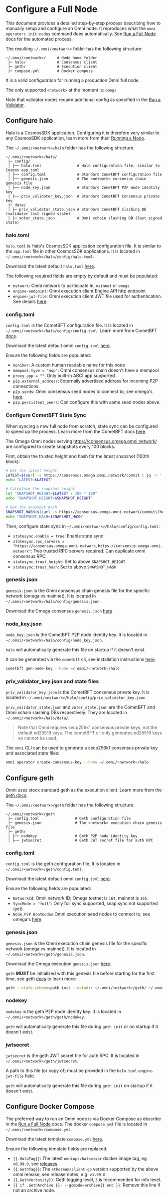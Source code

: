 # Configure a Full Node

This document provides a detailed step-by-step process describing how to manually setup and configure an Omni node.
It reproduces what the `omni operators init-nodes` command does automatically.
See [Run a Full Node](1-run-full-node.md) docs for the automated process.

The resulting `~/.omni/<network>` folder has the following structure:
```
~/.omni/<network>/     # Node home folder
 ├─ halo/              # Consensus client
 ├─ geth/              # Execution client
 ├─ compose.yml        # Docker compose
```

It is a valid configuration for running a production Omni full node.

The only supported `<network>` at the moment is: `omega`

Note that validator nodes require additional config as specified in the [Run a Validator](2-validator.md).

## Configure halo

Halo is a CosmosSDK application. Configuring it is therefore very similar to any
CosmosSDK application, learn more from their [Running a Node](https://docs.cosmos.network/main/user/run-node/run-node).

The `~/.omni/<network>/halo` folder has the following structure:
```
~/.omni/<network>/halo/
 ├─ config/
 │ ├── halo.toml                # Halo configuration file, similar to Cosmos app.toml
 │ ├── config.toml              # Standard CometBFT configuration file
 │ ├── genesis.json             # The <network> consensus chain genesis file
 │ ├── node_key.json            # Standard CometBFT P2P node identity key
 │ ├── priv_validator_key.json  # Standard CometBFT consensus private key
 ├─ data/
 │ ├─ priv_validator_state.json # Standard CometBFT slashing DB (validator last signed state)
 │ ├─ voter_state.json          # Omni xchain slashing DB (last signed state)
```

### halo.toml
`halo.toml` is Halo's CosmosSDK application configuration file.
It is similar to the `app.toml` file in other CosmosSDK applications.
It is located in `~/.omni/<network>/halo/config/halo.toml`.

Download the latest default `halo.toml` [here](https://github.com/omni-network/omni/blob/main/halo/config/testdata/default_halo.toml).

The following required fields are empty by default and must be populated:
- `network`: Omni network to participate in; `mainnet` or `omega`
- `engine-endpoint`: Omni execution client Engine API http endpoint
- `engine-jwt-file`: Omni execution client JWT file used for authentication. See details [here](https://geth.ethereum.org/docs/faq#what-is-jwtsecret).

### config.toml
`config.toml` is the CometBFT configuration file. It is located in `~/.omni/<network>/halo/config/config.toml`.
Learn more from CometBFT [docs](https://docs.cometbft.com/v0.38/core/configuration).

Download the latest default omni `config.toml` [here](https://github.com/omni-network/omni/blob/main/halo/cmd/testdata/default_config.toml).

Ensure the following fields are populated:
- `moniker`: A custom human readable name for this node
- `mempool.type = "nop"`: Omni consensus chain doesn't have a mempool
- `proxy_app = ""`: Only built-in ABCI app supported
- `p2p.external_address`: Externally advertised address for incoming P2P connections.
- `p2p.seeds`: Omni consensus seed nodes to connect to, see omega's [here](https://github.com/omni-network/omni/blob/main/lib/netconf/omega/consensus-seeds.txt).
- `p2p.persistent_peers`: Can configure this with same seed nodes above.

### Configure CometBFT State Sync
When syncing a new full node from scratch, state sync can be configured to speed up the process.
Learn more from the CometBFT docs [here](https://docs.cometbft.com/v0.34/core/state-sync).

The Omega Omni nodes serving https://consensus.omega.omni.network/ are configured to create snapshots every 100 blocks.

First, obtain the trusted height and hash for the latest snapshot (100th block):
```bash
# Get the latest height
LATEST=$(curl -s https://consensus.omega.omni.network/commit | jq -r '.result.signed_header.header.height')
echo "LATEST=$LATEST"

# Calculate the snapshot height
let "SNAPSHOT_HEIGHT=$LATEST / 100 * 100"
echo "SNAPSHOT_HEIGHT=$SNAPSHOT_HEIGHT"

# Get the snapshot hash
SNAPSHOT_HASH=$(curl -s https://consensus.omega.omni.network/commit\?height\=$SNAPSHOT_HEIGHT | jq -r '.result.signed_header.commit.block_id.hash')
echo "SNAPSHOT_HASH=$SNAPSHOT_HASH"
```

Then, configure state sync in `~/.omni/<network>/halo/config/config.toml`:
- `statesync.enable = true`: Enable state sync
- `statesync.rpc_servers = "https://consensus.omega.omni.network,https://consensus.omega.omni.network"`: Two trusted RPC servers required. Can duplicate omni consensus RPC.
- `statesync.trust_height`: Set to above `SNAPSHOT_HEIGHT`
- `statesync.trust_hash`: Set to above `SNAPSHOT_HASH`

### genesis.json
`genesis.json` is the Omni consensus chain genesis file for the specific network (omega vs mainnet).
It is located in `~/.omni/<network>/halo/config/genesis.json`.

Download the Omega consensus `genesis.json` [here](https://github.com/omni-network/omni/blob/main/lib/netconf/omega/consensus-genesis.json).

### node_key.json
`node_key.json` is the CometBFT P2P node identity key.
It is located in `~/.omni/<network>/halo/config/node_key.json`.

`halo` will automatically generate this file on startup if it doesn't exist.

It can be generated via the `cometbft` cli, see installation instructions [here](https://docs.cometbft.com/v0.38/guides/install).
```bash
cometbft gen-node-key --home ~/.omni/<network>/halo
```

### priv_validator_key.json and state files
`priv_validator_key.json` is the CometBFT consensus private key.
It is located in `~/.omni/<network>/halo/config/priv_validator_key.json`.

`priv_validator_state.json` and `voter_state.json` are the CometBFT and Omni xchain slashing DBs respectively.
They are located in `~/.omni/<network>/halo/data/`.

> Note that Omni requires secp256k1 consensus private keys, not the default ed25519 keys. The cometBFT cli only generates ed25519 keys so cannot be used.

The `omni` CLI can be used to generate a secp256k1 consensus private key and associated state files:
```bash
omni operator create-consensus-key --home ~/.omni/<network>/halo
```

## Configure geth
Omni uses stock standard geth as the execution client.
Learn more from the [geth docs](https://geth.ethereum.org/docs/fundamentals/config-files).

The `~/.omni/<network>/geth` folder has the following structure:
```
~/.omni/<network>/geth
 ├─ config.toml                # Geth configuration file
 ├─ genesis.json               # The <network> execution chain genesis file
 ├─ geth/
 │ ├── nodekey                 # Geth P2P node identity key
 │ ├── jwtsecret               # Geth JWT secret file for auth RPC
```

### config.toml
`config.toml` is the geth configuration file.
It is located in `~/.omni/<network>/geth/config.toml`.

Download the latest default omni `config.toml` [here](https://github.com/omni-network/omni/blob/main/e2e/app/geth/testdata/default_config.toml).

Ensure the following fields are populated:
- `NetworkId`: Omni network ID; Omega testnet is `164`, mainnet is `165`.
- `SyncMode = "full"`: Only full sync supported, snap sync not supported (yet).
- `Node.P2P.Bootnodes`:Omni execution seed nodes to connect to, see omega's [here](https://github.com/omni-network/omni/blob/main/lib/netconf/omega/execution-seeds.txt).

### genesis.json
`genesis.json` is the Omni execution chain genesis file for the specific network (omega vs mainnet).
It is located in `~/.omni/<network>/geth/genesis.json`.

Download the Omega execution `genesis.json` [here](https://github.com/omni-network/omni/blob/main/lib/netconf/omega/execution-genesis.json).

`geth` **_MUST_** be initialized with this genesis file before starting for the first time, see geth [docs](https://geth.ethereum.org/docs/fundamentals/private-network#initializing-geth-database) to learn more:
```bash
geth --state.scheme=path init --datadir ~/.omni/<network>/geth/ ~/.omni/<network>/geth/genesis.json
```

### nodekey
`nodekey` is the geth P2P node identity key.
It is located in `~/.omni/<network>/geth/geth/nodekey`.

`geth` will automatically generate this file during `geth init` or on startup if it doesn't exist.

### jwtsecret
`jwtsecret` is the geth JWT secret file for auth RPC.
It is located in `~/.omni/<network>/geth/jwtsecret`.

A path to this file (or copy of) must be provided in the `halo.toml` `engine-jwt-file` field.

`geth` will automatically generate this file during `geth init` on startup if it doesn't exist.

## Configure Docker Compose
The preferred way to run an Omni node is via Docker Compose as describe in the [Run a Full Node](1-run-full-node.md#halo-deployment-options) docs.
The docker `compose.yml` file is located in `~/.omni/<network>/compose.yml`.

Download the latest template `compose.yml` [here](https://github.com/omni-network/omni/blob/main/cli/cmd/compose.yml.tpl).

Ensure the following template fields are replaced:
- `{{.HaloTag}}`: The latest `omniops/halovisor` docker image tag, eg `v0.99.0`, see [releases](https://github.com/omni-network/omni/releases)
- `{{.GethTag}}`: The `ethereum/client-go` version supported by the above omni release, see release notes, e.g. `v1.99.0`.
- `{{.GethVerbosity}}`: Geth logging level, `3` is recommended for info level.
- `{{ if .GethArchive }}- --gcmode=archive{{ end }}`: Remove this line if not an archive node.
